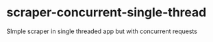 # scraper-concurrent-single-thread
SImple scraper in single threaded app but with concurrent requests
